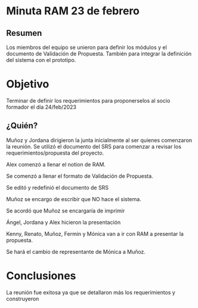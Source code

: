 # Minuta RAM 23 de febrero

## Resumen

Los miembros del equipo se unieron para definir los módulos y el documento de Validación de Propuesta. También para integrar la definición del sistema con el prototipo.

# Objetivo

Terminar de definir los requerimientos para proponerselos al socio formador el día 24/feb/2023

## ¿Quién?

Muñoz y Jordana dirigieron la junta inicialmente al ser quienes comenzaron la reunión. Se utilizó el documento del SRS para comenzar a revisar los requerimientos/propuesta del proyecto.

Alex comenzó a llenar el notion de RAM.

Se comenzó a llenar el formato de Validación de Propuesta.

Se editó y redefinió el documento de SRS

Muñoz se encargo de escribir que NO hace el sistema.

Se acordó que Muñoz se encargaría de imprimir 

Ángel, Jordana y Alex hicieron la presentación

Kenny, Renato, Muñoz, Fermin y Mónica van a ir con RAM a presentar la propuesta.

Se hará el cambio de representante de Mónica a Muñoz.

# Conclusiones

La reunión fue exitosa ya que se detallaron más los requerimientos y construyeron